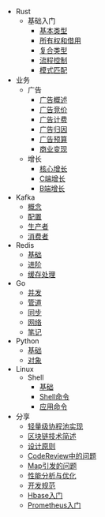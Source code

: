 - Rust
  - 基础入门
    * [基本类型](Rust/基础/基本类型.md)
    * [所有权和借用](Rust/基础/所有权和借用.md)
    * [复合类型](Rust/基础/复合类型.md)
    * [流程控制](Rust/基础/流程控制.md)
    * [模式匹配](Rust/基础/模式匹配.md)
- 业务
  - 广告
    * [广告概述](业务/广告/广告概述.md) 
    * [广告竞价](业务/广告/广告竞价.md) 
    * [广告计费](业务/广告/广告计费.md)  
    * [广告归因](业务/广告/广告归因.md) 
    * [广告预算](业务/广告/广告预算.md) 
    * [商业变现](业务/广告/商业变现.md)
  - 增长
    * [核心增长](业务/增长/核心增长.md)
    * [C端增长](业务/增长/C端增长.md)
    * [B端增长](业务/增长/B端增长.md)
- Kafka
  * [概念](Kafka/基础/概念.md)
  * [配置](Kafka/基础/配置.md)
  * [生产者](Kafka/基础/生产者.md)
  * [消费者](Kafka/基础/消费者.md)
- Redis
  * [基础](Redis/基础.md) 
  * [进阶](Redis/进阶.md) 
  * [缓存处理](Redis/缓存处理.md) 
- Go
  * [并发](Go/基础/并发.md)
  * [管道](Go/基础/管道.md)
  * [同步](Go/基础/同步.md)
  * [网络](Go/基础/网络.md)
  * [笔记](Go/基础/学习笔记.md)
- Python
  * [基础](Python/基础.md)
  * [对象](Python/对象.md)
- Linux
  - Shell
    * [基础](Linux/Shell/基础.md)
    * [Shell命令](Linux/Shell/Shell命令.md)
    * [应用命令](Linux/Shell/应用命令.md)
- 分享
  * [轻量级协程池实现](分享/轻量级协程池实现.md) 
  * [区块链技术简述](分享/区块链技术简述.md) 
  * [设计原则](分享/设计原则.md) 
  * [CodeReview中的问题](分享/CodeReview中的问题.md) 
  * [Map引发的问题](分享/Map引发的问题.md) 
  * [性能分析与优化](分享/性能分析与优化.md) 
  * [开发规范](分享/开发规范.md) 
  * [Hbase入门](分享/Hbase入门.md) 
  * [Prometheus入门](分享/Prometheus入门.md) 